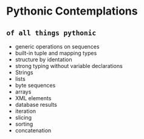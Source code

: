 # Pythonic Contemplations 
## ` of all things pythonic `

+ generic operations on sequences 
+ built-in tuple and mapping types
+ structure by identation 
+ strong typing without variable declarations 
+ Strings 
+ lists
+ byte sequences 
+ arrays 
+ XML elements 
+ database results 
+ iteration 
+ slicing 
+ sorting 
+ concatenation 
